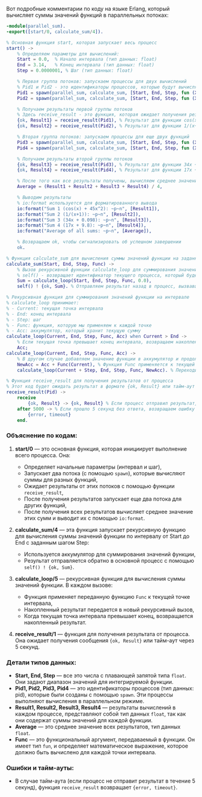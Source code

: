 Вот подробные комментарии по коду на языке Erlang, который вычисляет суммы значений функций в параллельных потоках:

```erlang
-module(parallel_sum).
-export([start/0, calculate_sum/4]).

% Основная функция start, которая запускает весь процесс
start() ->
    % Определяем параметры для вычислений:
    Start = 0.0,  % Начало интервала (тип данных: float)
    End = 3.14,   % Конец интервала (тип данных: float)
    Step = 0.0000001, % Шаг (тип данных: float)

    % Первая группа потоков: запускаем процессы для двух вычислений
    % Pid1 и Pid2 - это идентификаторы процессов, которые будут вычислять сумму для различных функций
    Pid1 = spawn(parallel_sum, calculate_sum, [Start, End, Step, fun (X) -> math:cos(X) + 45 * X * X end]),
    Pid2 = spawn(parallel_sum, calculate_sum, [Start, End, Step, fun (X) -> 1 / (X + 1) end]),

    % Получаем результаты первой группы потоков
    % Здесь receive_result - это функция, которая ожидает получения результата от процесса
    {ok, Result1} = receive_result(Pid1), % Результат для функции cos(x) + 45x^2
    {ok, Result2} = receive_result(Pid2), % Результат для функции 1/(x+1)

    % Вторая группа потоков: запускаем процессы для еще двух функций
    Pid3 = spawn(parallel_sum, calculate_sum, [Start, End, Step, fun (X) -> 34 * X + 0.098 end]),
    Pid4 = spawn(parallel_sum, calculate_sum, [Start, End, Step, fun (X) -> 17 * X + 9.8 end]),

    % Получаем результаты второй группы потоков
    {ok, Result3} = receive_result(Pid3), % Результат для функции 34x + 0.098
    {ok, Result4} = receive_result(Pid4), % Результат для функции 17x + 9.8

    % После того как все результаты получены, вычисляем среднее значение
    Average = (Result1 + Result2 + Result3 + Result4) / 4,

    % Выводим результаты
    % io:format используется для форматированного вывода
    io:format("Sum 1 (cos(x) + 45x^2): ~p~n", [Result1]),
    io:format("Sum 2 (1/(x+1)): ~p~n", [Result2]),
    io:format("Sum 3 (34x + 0.098): ~p~n", [Result3]),
    io:format("Sum 4 (17x + 9.8): ~p~n", [Result4]),
    io:format("Average of all sums: ~p~n", [Average]),

    % Возвращаем ok, чтобы сигнализировать об успешном завершении
    ok.

% Функция calculate_sum для вычисления суммы значений функции на заданном интервале
calculate_sum(Start, End, Step, Func) ->
    % Вызов рекурсивной функции calculate_loop для суммирования значений
    % self() - возвращает идентификатор текущего процесса, который будет использоваться для отправки результата обратно
    Sum = calculate_loop(Start, End, Step, Func, 0.0),
    self() ! {ok, Sum}. % Отправляем результат назад в процесс, вызвавший эту функцию.

% Рекурсивная функция для суммирования значений функции на интервале
% calculate_loop принимает:
% - Current: текущая точка интервала
% - End: конец интервала
% - Step: шаг
% - Func: функция, которую мы применяем к каждой точке
% - Acc: аккумулятор, который хранит текущую сумму
calculate_loop(Current, End, Step, Func, Acc) when Current > End -> 
    % Если текущая точка превышает конец интервала, возвращаем накопленную сумму
    Acc;
calculate_loop(Current, End, Step, Func, Acc) ->
    % В другом случае добавляем значение функции в аккумулятор и продолжаем рекурсию
    NewAcc = Acc + Func(Current), % Функция Func применяется к текущей точке
    calculate_loop(Current + Step, End, Step, Func, NewAcc). % Переходим к следующей точке

% Функция receive_result для получения результатов от процесса
% Этот код будет ожидать результат в формате {ok, Result} или тайм-аут через 5000 миллисекунд
receive_result(Pid) ->
    receive
        {ok, Result} -> {ok, Result} % Если процесс отправил результат, возвращаем его
    after 5000 -> % Если прошло 5 секунд без ответа, возвращаем ошибку тайм-аута
        {error, timeout}
    end.
```

### Объяснение по кодам:

1. **start/0** — это основная функция, которая инициирует выполнение всего процесса. Она:
    - Определяет начальные параметры (интервал и шаг),
    - Запускает два потока (с помощью `spawn`), которые вычисляют суммы для разных функций,
    - Ожидает результаты от этих потоков с помощью функции `receive_result`,
    - После получения результатов запускает еще два потока для других функций,
    - После получения всех результатов вычисляет среднее значение этих сумм и выводит их с помощью `io:format`.

2. **calculate_sum/4** — эта функция запускает рекурсивную функцию для вычисления суммы значений функции по интервалу от Start до End с заданным шагом Step:
    - Используется аккумулятор для суммирования значений функции,
    - Результат отправляется обратно в основной процесс с помощью `self() ! {ok, Sum}`.

3. **calculate_loop/5** — рекурсивная функция для вычисления суммы значений функции. В каждом вызове:
    - Функция применяет переданную функцию `Func` к текущей точке интервала,
    - Накопленный результат передается в новый рекурсивный вызов,
    - Когда текущая точка интервала превышает конец, возвращается накопленный результат.

4. **receive_result/1** — функция для получения результата от процесса. Она ожидает получения сообщения `{ok, Result}` или тайм-аут через 5 секунд.

### Детали типов данных:

- **Start, End, Step** — все это числа с плавающей запятой типа `float`. Они задают диапазон значений для интегрируемой функции.
- **Pid1, Pid2, Pid3, Pid4** — это идентификаторы процессов (тип данных: pid), которые были созданы с помощью `spawn`. Эти процессы выполняют вычисления в параллельном режиме.
- **Result1, Result2, Result3, Result4** — результаты вычислений в каждом процессе, представляют собой тип данных `float`, так как они содержат суммы значений для каждой функции.
- **Average** — это среднее значение всех результатов, тип данных `float`.
- **Func** — это функциональный аргумент, передаваемый в функции. Он имеет тип `fun`, и определяет математическое выражение, которое должно быть вычислено для каждой точки интервала.

### Ошибки и тайм-ауты:

- В случае тайм-аута (если процесс не отправит результат в течение 5 секунд), функция `receive_result` возвращает `{error, timeout}`.
